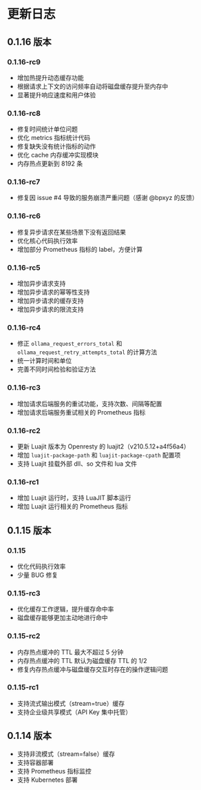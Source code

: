 # 更新日志

## 0.1.16 版本

### 0.1.16-rc9

-   增加热提升动态缓存功能
-   根据请求上下文的访问频率自动将磁盘缓存提升至内存中
-   显著提升响应速度和用户体验

### 0.1.16-rc8

-   修复时间统计单位问题
-   优化 metrics 指标统计代码
-   修复缺失没有统计指标的动作
-   优化 cache 内存缓冲实现模块
-   内存热点更新到 8192 条

### 0.1.16-rc7

-   修复因 issue #4 导致的服务崩溃严重问题（感谢 @bpxyz 的反馈）

### 0.1.16-rc6

-   修复异步请求在某些场景下没有返回结果
-   优化核心代码执行效率
-   增加部分 Prometheus 指标的 label，方便计算

### 0.1.16-rc5

-   增加异步请求支持
-   增加异步请求的幂等性支持
-   增加异步请求的缓存支持
-   增加异步请求的限流支持

### 0.1.16-rc4

-   修正 `ollama_request_errors_total` 和 `ollama_request_retry_attempts_total` 的计算方法
-   统一计算时间和单位
-   完善不同时间检验和验证方法

### 0.1.16-rc3

-   增加请求后端服务的重试功能，支持次数、间隔等配置
-   增加请求后端服务重试相关的 Prometheus 指标

### 0.1.16-rc2

-   更新 Luajit 版本为 Openresty 的 luajit2（v210.5.12+a4f56a4）
-   增加 `luajit-package-path` 和 `luajit-package-cpath` 配置项
-   支持 Luajit 挂载外部 dll、so 文件和 lua 文件

### 0.1.16-rc1

-   增加 Luajit 运行时，支持 LuaJIT 脚本运行
-   增加 Luajit 运行相关的 Prometheus 指标

## 0.1.15 版本

### 0.1.15

-   优化代码执行效率
-   少量 BUG 修复

### 0.1.15-rc3

-   优化缓存工作逻辑，提升缓存命中率
-   磁盘缓存能够更加主动地进行命中

### 0.1.15-rc2

-   内存热点缓冲的 TTL 最大不超过 5 分钟
-   内存热点缓冲的 TTL 默认为磁盘缓存 TTL 的 1/2
-   修复内存热点缓冲与磁盘缓存交互时存在的操作逻辑问题

### 0.1.15-rc1

-   支持流式输出模式（stream=true）缓存
-   支持企业级共享模式（API Key 集中托管）

## 0.1.14 版本

-   支持非流模式（stream=false）缓存
-   支持容器部署
-   支持 Prometheus 指标监控
-   支持 Kubernetes 部署

